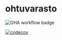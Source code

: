 # ohtuvarasto 

![GHA workflow badge](https://github.com/EelisO1/ohtuvarasto/workflows/CI/badge.svg)

[![codecov](https://codecov.io/gh/EelisO1/ohtuvarasto/graph/badge.svg?token=CKGDCLAOZ6)](https://codecov.io/gh/EelisO1/ohtuvarasto)
